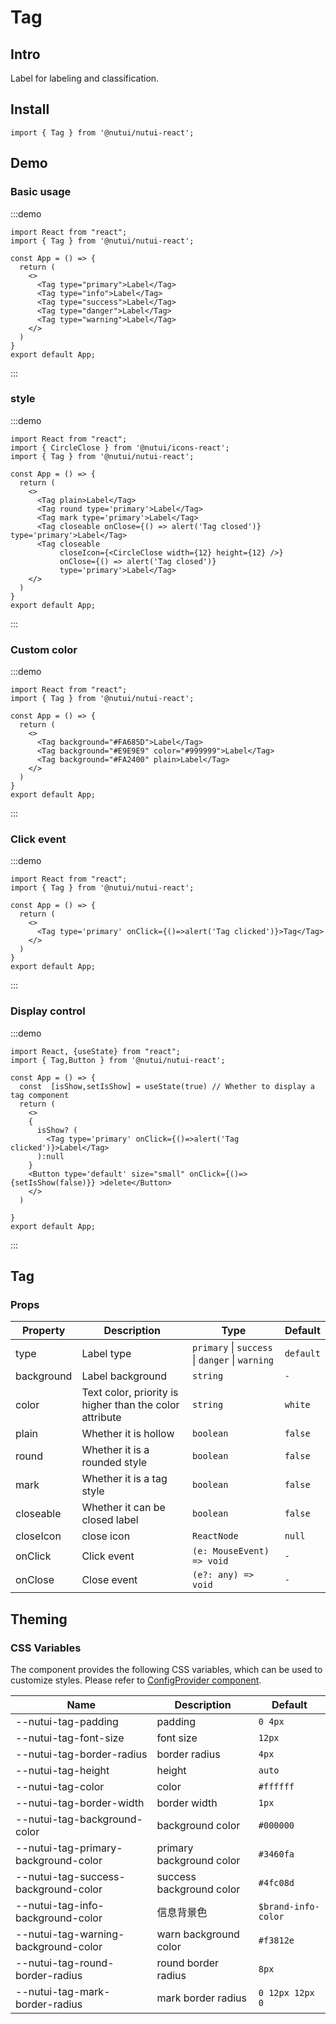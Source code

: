 # Tag

## Intro

Label for labeling and classification.

## Install

```tsx
import { Tag } from '@nutui/nutui-react';

```

## Demo

### Basic usage

:::demo

```tsx
import React from "react";
import { Tag } from '@nutui/nutui-react';

const App = () => {
  return (
    <>
      <Tag type="primary">Label</Tag>
      <Tag type="info">Label</Tag>
      <Tag type="success">Label</Tag>
      <Tag type="danger">Label</Tag>
      <Tag type="warning">Label</Tag>
    </>
  )
}
export default App;
```

:::

### style

:::demo

```tsx
import React from "react";
import { CircleClose } from '@nutui/icons-react';
import { Tag } from '@nutui/nutui-react';

const App = () => {
  return (
    <>
      <Tag plain>Label</Tag>
      <Tag round type='primary'>Label</Tag>
      <Tag mark type='primary'>Label</Tag>
      <Tag closeable onClose={() => alert('Tag closed')} type='primary'>Label</Tag>
      <Tag closeable
           closeIcon={<CircleClose width={12} height={12} />}
           onClose={() => alert('Tag closed')}
           type='primary'>Label</Tag>
    </>
  )
}
export default App;
```

:::


### Custom color

:::demo

```tsx
import React from "react";
import { Tag } from '@nutui/nutui-react';

const App = () => {
  return (
    <>
      <Tag background="#FA685D">Label</Tag>
      <Tag background="#E9E9E9" color="#999999">Label</Tag>
      <Tag background="#FA2400" plain>Label</Tag>
    </>
  )
}
export default App;
```

:::

### Click event

:::demo

```tsx
import React from "react";
import { Tag } from '@nutui/nutui-react';

const App = () => {
  return (
    <>
      <Tag type='primary' onClick={()=>alert('Tag clicked')}>Tag</Tag>
    </>
  )
}
export default App;
```

:::

### Display control

:::demo

```tsx
import React, {useState} from "react";
import { Tag,Button } from '@nutui/nutui-react';

const App = () => {
  const  [isShow,setIsShow] = useState(true) // Whether to display a tag component
  return (
    <>
    {
      isShow? (
        <Tag type='primary' onClick={()=>alert('Tag clicked')}>Label</Tag>
      ):null
    }  
    <Button type='default' size="small" onClick={()=>{setIsShow(false)}} >delete</Button>
    </>
  )
  
}
export default App;
```

:::

## Tag

### Props

| Property | Description | Type | Default |
| --- | --- | --- | --- |
| type | Label type | `primary` \| `success` \| `danger` \| `warning` | `default` |
| background | Label background | `string` | `-` |
| color | Text color, priority is higher than the color attribute | `string` | `white` |
| plain | Whether it is hollow | `boolean` | `false` |
| round | Whether it is a rounded style | `boolean` | `false` |
| mark | Whether it is a tag style | `boolean` | `false` |
| closeable | Whether it can be closed label | `boolean` | `false` |
| closeIcon | close icon | `ReactNode` | `null` |
| onClick | Click event | `(e: MouseEvent) => void` | `-` |
| onClose | Close event | `(e?: any) => void` | `-` |

## Theming

### CSS Variables

The component provides the following CSS variables, which can be used to customize styles. Please refer to [ConfigProvider component](#/en-US/component/configprovider).

| Name | Description | Default | 
| --- | --- | --- | 
| \--nutui-tag-padding | padding | `0 4px`| 
| \--nutui-tag-font-size | font size | `12px` | 
| \--nutui-tag-border-radius | border radius | `4px` | 
| \--nutui-tag-height | height | `auto` | 
| \--nutui-tag-color | color | `#ffffff` | 
| \--nutui-tag-border-width | border width | `1px` | 
| \--nutui-tag-background-color | background color | `#000000` | 
| \--nutui-tag-primary-background-color |primary background color | `#3460fa` | 
| \--nutui-tag-success-background-color | success background color | `#4fc08d` | 
| \--nutui-tag-info-background-color | 信息背景色 | `$brand-info-color` |
| \--nutui-tag-warning-background-color | warn background color | `#f3812e` | 
| \--nutui-tag-round-border-radius | round border radius | `8px` | 
| \--nutui-tag-mark-border-radius | mark border radius | `0 12px 12px 0` |